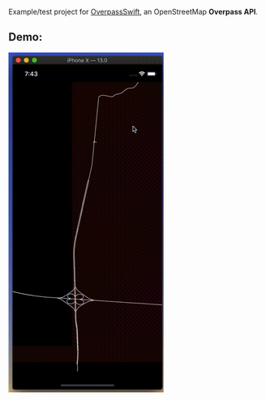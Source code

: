 Example/test project for [OverpassSwift](https://github.com/shdwp/OverpassSwift), an OpenStreetMap **Overpass API**.

## Demo:
![](https://raw.githubusercontent.com/shdwp/cmrnavig/master/misc/demo.gif)
